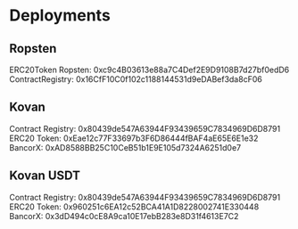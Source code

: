 # Deployments

## Ropsten

ERC20Token Ropsten: 0xc9c4B03613e88a7C4Def2E9D9108B7d27bf0edD6
ContractRegistry: 0x16CfF10C0f102c1188144531d9eDABef3da8cF06


## Kovan
Contract Registry: 0x80439de547A63944F93439659C7834969D6D8791  
ERC20 Token: 0xEae12c77F33697b3F6D86444fBAF4aE65E6E1e32  
BancorX: 0xAD8588BB25C10CeB51b1E9E105d7324A6251d0e7  

## Kovan USDT
Contract Registry: 0x80439de547A63944F93439659C7834969D6D8791  
ERC20 Token: 0x960251c6EA12c52BCA41A1D8228002741E330448  
BancorX: 0x3dD494c0cE8A9ca10E17ebB283e8D31f4613E7C2  
